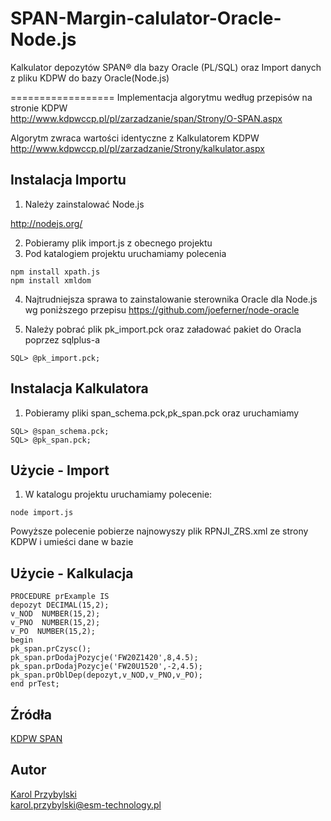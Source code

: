 # SPAN-Margin-calulator-Oracle-Node.js
Kalkulator depozytów SPAN® dla bazy Oracle (PL/SQL) oraz Import danych z pliku KDPW do bazy Oracle(Node.js)

==================
Implementacja algorytmu według przepisów na stronie KDPW <br>
http://www.kdpwccp.pl/pl/zarzadzanie/span/Strony/O-SPAN.aspx

Algorytm zwraca wartości identyczne z Kalkulatorem KDPW<br>
http://www.kdpwccp.pl/pl/zarzadzanie/Strony/kalkulator.aspx

Instalacja Importu
-----------

1. Należy zainstalować Node.js

http://nodejs.org/

2. Pobieramy plik import.js z obecnego projektu
3. Pod katalogiem projektu uruchamiamy polecenia

``` 
npm install xpath.js
npm install xmldom
``` 

4. Najtrudniejsza sprawa to zainstalowanie sterownika Oracle dla Node.js wg poniższego przepisu
https://github.com/joeferner/node-oracle

5. Należy pobrać plik pk_import.pck oraz załadować pakiet do Oracla poprzez sqlplus-a

``` 
SQL> @pk_import.pck;
``` 


Instalacja Kalkulatora
-----------

1. Pobieramy pliki span_schema.pck,pk_span.pck oraz uruchamiamy 
``` 
SQL> @span_schema.pck;
SQL> @pk_span.pck;
``` 

Użycie - Import
-----------

1. W katalogu projektu uruchamiamy polecenie:
``` 
node import.js
``` 

Powyższe polecenie pobierze najnowyszy plik RPNJI_ZRS.xml ze strony KDPW i umieści dane w bazie


Użycie - Kalkulacja
-----------



``` 
PROCEDURE prExample IS
depozyt DECIMAL(15,2);
v_NOD  NUMBER(15,2);
v_PNO  NUMBER(15,2);
v_PO  NUMBER(15,2);
begin
pk_span.prCzysc();
pk_span.prDodajPozycje('FW20Z1420',8,4.5);
pk_span.prDodajPozycje('FW20U1520',-2,4.5);
pk_span.prOblDep(depozyt,v_NOD,v_PNO,v_PO);
end prTest;
``` 


Źródła
-----------

[KDPW SPAN](http://www.kdpwccp.pl/pl/zarzadzanie/span/Documents/SPAN_depozyty_dla_kontrakt%C3%B3w_terminowych/SPAN_depozyty_dla_kontraktow_terminowych.pdf) 

Autor
-----------
[Karol Przybylski](http://www.esm-technology.pl) <br>
karol.przybylski@esm-technology.pl
``` 
